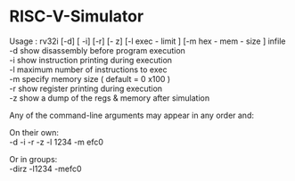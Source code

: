 # RISC-V-Simulator

Usage : rv32i [-d] [ -i] [-r] [- z] [-l exec - limit ] [-m hex - mem - size ] infile  
-d show disassembly before program execution  
-i show instruction printing during execution  
-l maximum number of instructions to exec  
-m specify memory size ( default = 0 x100 )  
-r show register printing during execution  
-z show a dump of the regs & memory after simulation  

Any of the command-line arguments may appear in any order and:  
  
On their own:  
-d -i -r -z -l 1234 -m efc0  
  
Or in groups:  
-dirz -l1234 -mefc0  
